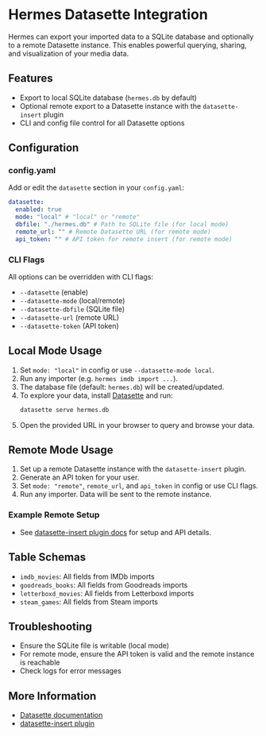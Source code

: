 # Hermes Datasette Integration

Hermes can export your imported data to a SQLite database and optionally to a remote Datasette instance. This enables powerful querying, sharing, and visualization of your media data.

## Features

- Export to local SQLite database (`hermes.db` by default)
- Optional remote export to a Datasette instance with the `datasette-insert` plugin
- CLI and config file control for all Datasette options

## Configuration

### config.yaml

Add or edit the `datasette` section in your `config.yaml`:

```yaml
datasette:
  enabled: true
  mode: "local" # "local" or "remote"
  dbfile: "./hermes.db" # Path to SQLite file (for local mode)
  remote_url: "" # Remote Datasette URL (for remote mode)
  api_token: "" # API token for remote insert (for remote mode)
```

### CLI Flags

All options can be overridden with CLI flags:

- `--datasette` (enable)
- `--datasette-mode` (local/remote)
- `--datasette-dbfile` (SQLite file)
- `--datasette-url` (remote URL)
- `--datasette-token` (API token)

## Local Mode Usage

1. Set `mode: "local"` in config or use `--datasette-mode local`.
2. Run any importer (e.g. `hermes imdb import ...`).
3. The database file (default: `hermes.db`) will be created/updated.
4. To explore your data, install [Datasette](https://datasette.io/) and run:
   ```sh
   datasette serve hermes.db
   ```
5. Open the provided URL in your browser to query and browse your data.

## Remote Mode Usage

1. Set up a remote Datasette instance with the `datasette-insert` plugin.
2. Generate an API token for your user.
3. Set `mode: "remote"`, `remote_url`, and `api_token` in config or use CLI flags.
4. Run any importer. Data will be sent to the remote instance.

### Example Remote Setup

- See [datasette-insert plugin docs](https://github.com/simonw/datasette-insert) for setup and API details.

## Table Schemas

- `imdb_movies`: All fields from IMDb imports
- `goodreads_books`: All fields from Goodreads imports
- `letterboxd_movies`: All fields from Letterboxd imports
- `steam_games`: All fields from Steam imports

## Troubleshooting

- Ensure the SQLite file is writable (local mode)
- For remote mode, ensure the API token is valid and the remote instance is reachable
- Check logs for error messages

## More Information

- [Datasette documentation](https://docs.datasette.io/)
- [datasette-insert plugin](https://github.com/simonw/datasette-insert)
